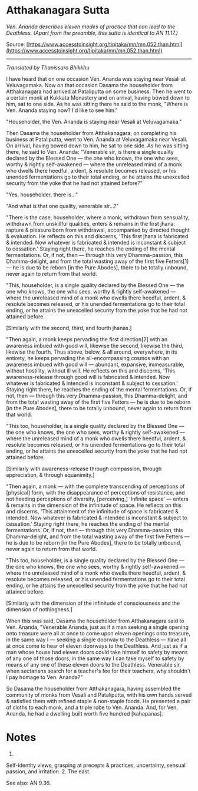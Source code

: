# Atthakanagara Sutta

*Ven. Ananda describes eleven modes of practice that can lead to the Deathless. (Apart from the preamble, this sutta is identical to AN 11.17.)*

Source: [https://www.accesstoinsight.org/tipitaka/mn/mn.052.than.html](https://www.accesstoinsight.org/tipitaka/mn/mn.052.than.html)

---

*Translated by Thanissaro Bhikkhu*

I have heard that on one occasion Ven. Ananda was staying near Vesali at Veluvagamaka. Now on that occasion Dasama the householder from Atthakanagara had arrived at Pataliputta on some business. Then he went to a certain monk at Kukkata Monastery and on arrival, having bowed down to him, sat to one side. As he was sitting there he said to the monk, "Where is Ven. Ananda staying now? I'd like to see him."

"Householder, the Ven. Ananda is staying near Vesali at Veluvagamaka."

Then Dasama the householder from Atthakanagara, on completing his business at Pataliputta, went to Ven. Ananda at Veluvagamaka near Vesali. On arrival, having bowed down to him, he sat to one side. As he was sitting there, he said to Ven. Ananda: "Venerable sir, is there a single quality declared by the Blessed One — the one who knows, the one who sees, worthy & rightly self-awakened — where the unreleased mind of a monk who dwells there heedful, ardent, & resolute becomes released, or his unended fermentations go to their total ending, or he attains the unexcelled security from the yoke that he had not attained before?"

"Yes, householder, there is..."

"And what is that one quality, venerable sir...?"

"There is the case, householder, where a monk, withdrawn from sensuality, withdrawn from unskillful qualities, enters & remains in the first jhana: rapture & pleasure born from withdrawal, accompanied by directed thought & evaluation. He reflects on this and discerns, 'This first jhana is fabricated & intended. Now whatever is fabricated & intended is inconstant & subject to cessation.' Staying right there, he reaches the ending of the mental fermentations. Or, if not, then — through this very Dhamma-passion, this Dhamma-delight, and from the total wasting away of the first five Fetters[1] — he is due to be reborn [in the Pure Abodes], there to be totally unbound, never again to return from that world.

"This, householder, is a single quality declared by the Blessed One — the one who knows, the one who sees, worthy & rightly self-awakened — where the unreleased mind of a monk who dwells there heedful, ardent, & resolute becomes released, or his unended fermentations go to their total ending, or he attains the unexcelled security from the yoke that he had not attained before.

[Similarly with the second, third, and fourth jhanas.]

"Then again, a monk keeps pervading the first direction[2] with an awareness imbued with good will, likewise the second, likewise the third, likewise the fourth. Thus above, below, & all around, everywhere, in its entirety, he keeps pervading the all-encompassing cosmos with an awareness imbued with good will — abundant, expansive, immeasurable, without hostility, without ill will. He reflects on this and discerns, 'This awareness-release through good will is fabricated & intended. Now whatever is fabricated & intended is inconstant & subject to cessation.' Staying right there, he reaches the ending of the mental fermentations. Or, if not, then — through this very Dhamma-passion, this Dhamma-delight, and from the total wasting away of the first five Fetters — he is due to be reborn [in the Pure Abodes], there to be totally unbound, never again to return from that world.

"This too, householder, is a single quality declared by the Blessed One — the one who knows, the one who sees, worthy & rightly self-awakened — where the unreleased mind of a monk who dwells there heedful, ardent, & resolute becomes released, or his unended fermentations go to their total ending, or he attains the unexcelled security from the yoke that he had not attained before.

[Similarly with awareness-release through compassion, through appreciation, & through equanimity.]

"Then again, a monk — with the complete transcending of perceptions of [physical] form, with the disappearance of perceptions of resistance, and not heeding perceptions of diversity, [perceiving,] 'Infinite space' — enters & remains in the dimension of the infinitude of space. He reflects on this and discerns, 'This attainment of the infinitude of space is fabricated & intended. Now whatever is fabricated & intended is inconstant & subject to cessation.' Staying right there, he reaches the ending of the mental fermentations. Or, if not, then — through this very Dhamma-passion, this Dhamma-delight, and from the total wasting away of the first five Fetters — he is due to be reborn [in the Pure Abodes], there to be totally unbound, never again to return from that world.

"This too, householder, is a single quality declared by the Blessed One — the one who knows, the one who sees, worthy & rightly self-awakened — where the unreleased mind of a monk who dwells there heedful, ardent, & resolute becomes released, or his unended fermentations go to their total ending, or he attains the unexcelled security from the yoke that he had not attained before.

[Similarly with the dimension of the infinitude of consciousness and the dimension of nothingness.]

When this was said, Dasama the householder from Atthakanagara said to Ven. Ananda, "Venerable Ananda, just as if a man seeking a single opening onto treasure were all at once to come upon eleven openings onto treasure, in the same way I — seeking a single doorway to the Deathless — have all at once come to hear of eleven doorways to the Deathless. And just as if a man whose house had eleven doors could take himself to safety by means of any one of those doors, in the same way I can take myself to safety by means of any one of these eleven doors to the Deathless. Venerable sir, when sectarians search for a teacher's fee for their teachers, why shouldn't I pay homage to Ven. Ananda?"

So Dasama the householder from Atthakanagara, having assembled the community of monks from Vesali and Pataliputta, with his own hands served & satisfied them with refined staple & non-staple foods. He presented a pair of cloths to each monk, and a triple robe to Ven. Ananda. And, for Ven. Ananda, he had a dwelling built worth five hundred [kahapanas].

# Notes


1.
Self-identity views, grasping at precepts & practices, uncertainty, sensual passion, and irritation.
2.
 The east.


See also: AN 9.36.